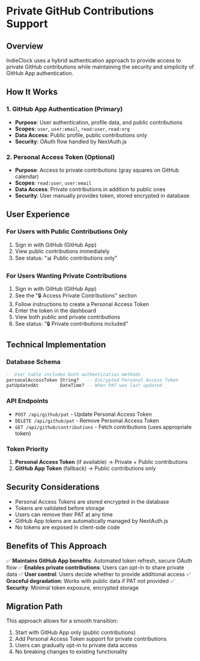 # Private GitHub Contributions Support

## Overview

IndieClock uses a hybrid authentication approach to provide access to private GitHub contributions while maintaining the security and simplicity of GitHub App authentication.

## How It Works

### 1. GitHub App Authentication (Primary)
- **Purpose**: User authentication, profile data, and public contributions
- **Scopes**: `user`, `user:email`, `read:user`, `read:org`
- **Data Access**: Public profile, public contributions only
- **Security**: OAuth flow handled by NextAuth.js

### 2. Personal Access Token (Optional)
- **Purpose**: Access to private contributions (gray squares on GitHub calendar)
- **Scopes**: `read:user`, `user:email`
- **Data Access**: Private contributions in addition to public ones
- **Security**: User manually provides token, stored encrypted in database

## User Experience

### For Users with Public Contributions Only
1. Sign in with GitHub (GitHub App)
2. View public contributions immediately
3. See status: "📊 Public contributions only"

### For Users Wanting Private Contributions
1. Sign in with GitHub (GitHub App)
2. See the "🔒 Access Private Contributions" section
3. Follow instructions to create a Personal Access Token
4. Enter the token in the dashboard
5. View both public and private contributions
6. See status: "🔒 Private contributions included"

## Technical Implementation

### Database Schema
```sql
-- User table includes both authentication methods
personalAccessToken String?   -- Encrypted Personal Access Token
patUpdatedAt        DateTime? -- When PAT was last updated
```

### API Endpoints
- `POST /api/github/pat` - Update Personal Access Token
- `DELETE /api/github/pat` - Remove Personal Access Token
- `GET /api/github/contributions` - Fetch contributions (uses appropriate token)

### Token Priority
1. **Personal Access Token** (if available) → Private + Public contributions
2. **GitHub App Token** (fallback) → Public contributions only

## Security Considerations

- Personal Access Tokens are stored encrypted in the database
- Tokens are validated before storage
- Users can remove their PAT at any time
- GitHub App tokens are automatically managed by NextAuth.js
- No tokens are exposed in client-side code

## Benefits of This Approach

✅ **Maintains GitHub App benefits**: Automated token refresh, secure OAuth flow
✅ **Enables private contributions**: Users can opt-in to share private data
✅ **User control**: Users decide whether to provide additional access
✅ **Graceful degradation**: Works with public data if PAT not provided
✅ **Security**: Minimal token exposure, encrypted storage

## Migration Path

This approach allows for a smooth transition:
1. Start with GitHub App only (public contributions)
2. Add Personal Access Token support for private contributions
3. Users can gradually opt-in to private data access
4. No breaking changes to existing functionality 